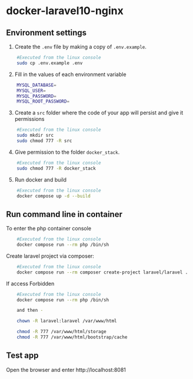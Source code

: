 # docker-laravel10-nginx

## Environment settings

1. Create the `.env` file by making a copy of `.env.example`.

```bash
    #Executed from the linux console
    sudo cp .env.example .env  
```
2. Fill in the values of each environment variable

```bash
    MYSQL_DATABASE=
    MYSQL_USER=
    MYSQL_PASSWORD=
    MYSQL_ROOT_PASSWORD=
```
3. Create a `src` folder where the code of your app will persist and give it permissions

```bash
    #Executed from the linux console
    sudo mkdir src
    sudo chmod 777 -R src
```
4. Give permission to the folder `docker_stack`.

```bash
    #Executed from the linux console
    sudo chmod 777 -R docker_stack
```
5. Run docker and build

```bash
    #Executed from the linux console
    docker compose up -d --build
```

## Run command line in container

To enter the php container console

```bash
    #Executed from the linux console
    docker compose run --rm php /bin/sh
```
Create laravel project via composer:

```bash
    #Executed from the linux console
    docker compose run --rm composer create-project laravel/laravel .
```
If access Forbidden

```bash
    #Executed from the linux console
    docker compose run --rm php /bin/sh

    and then - 

    chown -R laravel:laravel /var/www/html

    chmod -R 777 /var/www/html/storage
    chmod -R 777 /var/www/html/bootstrap/cache

```

## Test app

Open the browser and enter http://localhost:8081